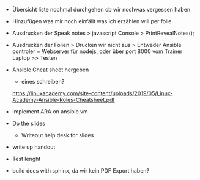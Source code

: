 



- Übersicht liste nochmal durchgehen ob wir nochwas vergessen haben

- Hinzufügen was mir noch einfällt was ich erzählen will per folie

- Ausdrucken der Speak notes >  javascript Console > PrintRevealNotes();
- Ausdrucken der Folien > Drucken wir nicht aus > Entweder Ansible controler = Webserver für nodejs, oder über port 8000 vom Trainer Laptop >> Testen

- Ansible Cheat sheet hergeben
  - eines schreiben?

  https://linuxacademy.com/site-content/uploads/2019/05/Linux-Academy-Ansible-Roles-Cheatsheet.pdf

- Implement ARA on ansible vm
- Do the slides
  - Writeout help desk for slides
- write up handout
- Test lenght
- build docs with sphinx, da wir kein PDF Export haben?

